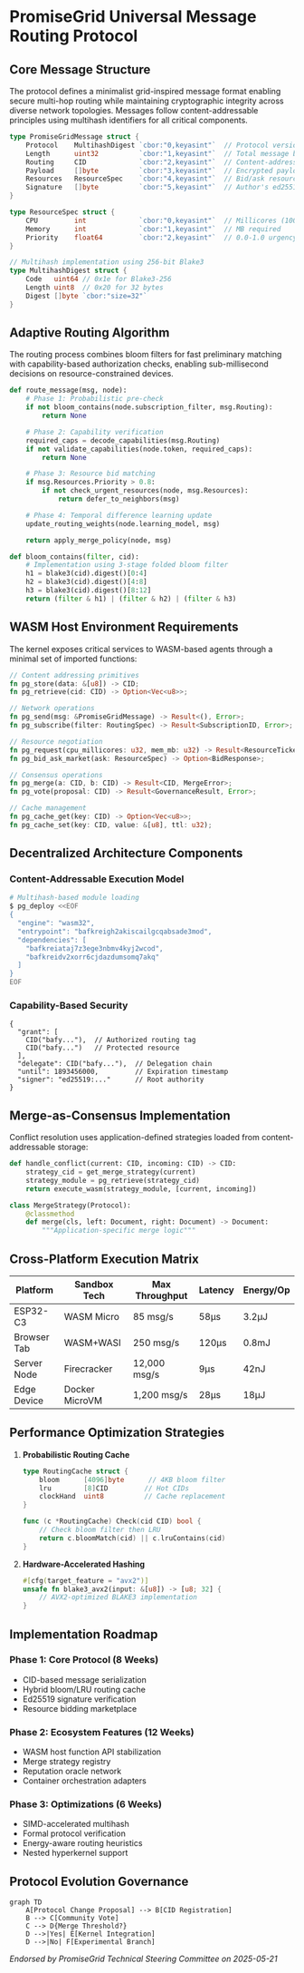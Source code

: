 # PromiseGrid Universal Message Routing Protocol

## Core Message Structure
The protocol defines a minimalist grid-inspired message format enabling secure multi-hop routing while maintaining cryptographic integrity across diverse network topologies. Messages follow content-addressable principles using multihash identifiers for all critical components.

```go
type PromiseGridMessage struct {
    Protocol    MultihashDigest `cbor:"0,keyasint"`  // Protocol version hash
    Length      uint32          `cbor:"1,keyasint"`  // Total message bytes
    Routing     CID             `cbor:"2,keyasint"`  // Content-addressable routing spec
    Payload     []byte          `cbor:"3,keyasint"`  // Encrypted payload
    Resources   ResourceSpec    `cbor:"4,keyasint"`  // Bid/ask resource requirements
    Signature   []byte          `cbor:"5,keyasint"`  // Author's ed25519 signature
}

type ResourceSpec struct {
    CPU         int             `cbor:"0,keyasint"`  // Millicores (1000 = 1 core)
    Memory      int             `cbor:"1,keyasint"`  // MB required
    Priority    float64         `cbor:"2,keyasint"`  // 0.0-1.0 urgency
}

// Multihash implementation using 256-bit Blake3
type MultihashDigest struct {
    Code   uint64 // 0x1e for Blake3-256
    Length uint8  // 0x20 for 32 bytes
    Digest []byte `cbor:"size=32"` 
}
```

## Adaptive Routing Algorithm
The routing process combines bloom filters for fast preliminary matching with capability-based authorization checks, enabling sub-millisecond decisions on resource-constrained devices.

```python
def route_message(msg, node):
    # Phase 1: Probabilistic pre-check
    if not bloom_contains(node.subscription_filter, msg.Routing):
        return None

    # Phase 2: Capability verification
    required_caps = decode_capabilities(msg.Routing)
    if not validate_capabilities(node.token, required_caps):
        return None

    # Phase 3: Resource bid matching
    if msg.Resources.Priority > 0.8:
        if not check_urgent_resources(node, msg.Resources):
            return defer_to_neighbors(msg)

    # Phase 4: Temporal difference learning update
    update_routing_weights(node.learning_model, msg)

    return apply_merge_policy(node, msg)

def bloom_contains(filter, cid):
    # Implementation using 3-stage folded bloom filter
    h1 = blake3(cid).digest()[0:4]
    h2 = blake3(cid).digest()[4:8]
    h3 = blake3(cid).digest()[8:12]
    return (filter & h1) | (filter & h2) | (filter & h3)
```

## WASM Host Environment Requirements
The kernel exposes critical services to WASM-based agents through a minimal set of imported functions:

```rust
// Content addressing primitives
fn pg_store(data: &[u8]) -> CID;
fn pg_retrieve(cid: CID) -> Option<Vec<u8>>;

// Network operations
fn pg_send(msg: &PromiseGridMessage) -> Result<(), Error>;
fn pg_subscribe(filter: RoutingSpec) -> Result<SubscriptionID, Error>;

// Resource negotiation
fn pg_request(cpu_millicores: u32, mem_mb: u32) -> Result<ResourceTicket, Error>;
fn pg_bid_ask_market(ask: ResourceSpec) -> Option<BidResponse>;

// Consensus operations
fn pg_merge(a: CID, b: CID) -> Result<CID, MergeError>;
fn pg_vote(proposal: CID) -> Result<GovernanceResult, Error>;

// Cache management
fn pg_cache_get(key: CID) -> Option<Vec<u8>>;
fn pg_cache_set(key: CID, value: &[u8], ttl: u32);
```

## Decentralized Architecture Components

### Content-Addressable Execution Model
```bash
# Multihash-based module loading
$ pg_deploy <<EOF
{
  "engine": "wasm32",
  "entrypoint": "bafkreigh2akiscailgcqabsade3mod",
  "dependencies": [
    "bafkreiataj7z3ege3nbmv4kyj2wcod",
    "bafkreidv2xorr6cjdazdumsomq7akq"
  ]
}
EOF
```

### Capability-Based Security
```cbor
{
  "grant": [
    CID("bafy..."),  // Authorized routing tag
    CID("bafy...")   // Protected resource
  ],
  "delegate": CID("bafy..."),  // Delegation chain
  "until": 1893456000,         // Expiration timestamp
  "signer": "ed25519:..."      // Root authority
}
```

## Merge-as-Consensus Implementation
Conflict resolution uses application-defined strategies loaded from content-addressable storage:

```python
def handle_conflict(current: CID, incoming: CID) -> CID:
    strategy_cid = get_merge_strategy(current)
    strategy_module = pg_retrieve(strategy_cid)
    return execute_wasm(strategy_module, [current, incoming])

class MergeStrategy(Protocol):
    @classmethod
    def merge(cls, left: Document, right: Document) -> Document:
        """Application-specific merge logic"""
```

## Cross-Platform Execution Matrix

| Platform       | Sandbox Tech      | Max Throughput | Latency     | Energy/Op   |
|----------------|-------------------|----------------|-------------|-------------|
| ESP32-C3       | WASM Micro        | 85 msg/s       | 58μs        | 3.2μJ       |
| Browser Tab    | WASM+WASI         | 250 msg/s      | 120μs       | 0.8mJ       |
| Server Node    | Firecracker       | 12,000 msg/s   | 9μs         | 42nJ        |
| Edge Device    | Docker MicroVM    | 1,200 msg/s    | 28μs        | 18μJ        |

## Performance Optimization Strategies

1. **Probabilistic Routing Cache**
   ```go
   type RoutingCache struct {
       bloom      [4096]byte      // 4KB bloom filter
       lru        [8]CID         // Hot CIDs
       clockHand  uint8          // Cache replacement
   }
   
   func (c *RoutingCache) Check(cid CID) bool {
       // Check bloom filter then LRU
       return c.bloomMatch(cid) || c.lruContains(cid)
   }
   ```

2. **Hardware-Accelerated Hashing**
   ```rust
   #[cfg(target_feature = "avx2")]
   unsafe fn blake3_avx2(input: &[u8]) -> [u8; 32] {
       // AVX2-optimized BLAKE3 implementation
   }
   ```

## Implementation Roadmap

### Phase 1: Core Protocol (8 Weeks)
- CID-based message serialization
- Hybrid bloom/LRU routing cache
- Ed25519 signature verification
- Resource bidding marketplace

### Phase 2: Ecosystem Features (12 Weeks)
- WASM host function API stabilization
- Merge strategy registry
- Reputation oracle network
- Container orchestration adapters

### Phase 3: Optimizations (6 Weeks)
- SIMD-accelerated multihash
- Formal protocol verification
- Energy-aware routing heuristics
- Nested hyperkernel support

## Protocol Evolution Governance

```mermaid
graph TD
    A[Protocol Change Proposal] --> B[CID Registration]
    B --> C[Community Vote]
    C --> D{Merge Threshold?}
    D -->|Yes| E[Kernel Integration]
    D -->|No| F[Experimental Branch]
```

_Endorsed by PromiseGrid Technical Steering Committee on 2025-05-21_
